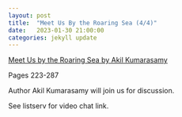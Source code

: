 ```yaml
---
layout: post
title:  "Meet Us By the Roaring Sea (4/4)"
date:   2023-01-30 21:00:00
categories: jekyll update
---
```


[Meet Us by the Roaring Sea by Akil Kumarasamy](https://bookshop.org/p/books/meet-us-by-the-roaring-sea-akil-kumarasamy/18222498?aid=13448&ean=9780374177706&listref=civic-tech-book-club-reading-list) 

Pages 223-287

Author Akil Kumarasamy will join us for discussion. 

See listserv for video chat link. 
